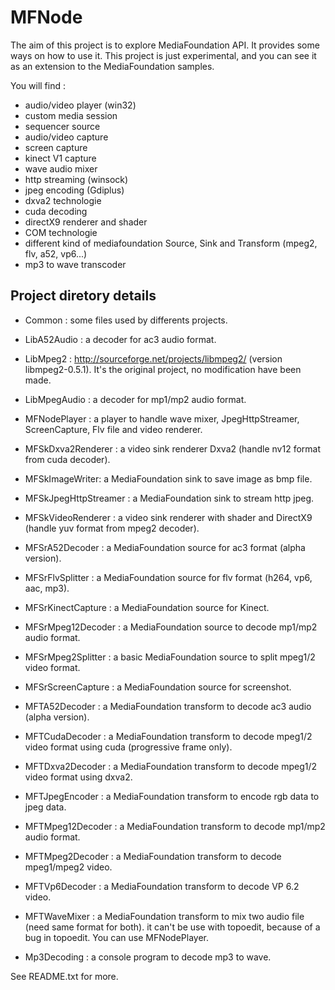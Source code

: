# MFNode

The aim of this project is to explore MediaFoundation API. It provides some ways on how to use it.
This project is just experimental, and you can see it as an extension to the MediaFoundation samples.

You will find :

* audio/video player (win32)
* custom media session
* sequencer source
* audio/video capture
* screen capture
* kinect V1 capture
* wave audio mixer
* http streaming (winsock)
* jpeg encoding (Gdiplus)
* dxva2 technologie
* cuda decoding
* directX9 renderer and shader
* COM technologie
* different kind of mediafoundation Source, Sink and Transform (mpeg2, flv, a52, vp6...)
* mp3 to wave transcoder


## Project diretory details

* Common : some files used by differents projects.

* LibA52Audio : a decoder for ac3 audio format.

* LibMpeg2 : http://sourceforge.net/projects/libmpeg2/ (version libmpeg2-0.5.1). It's the original
project, no modification have been made.

* LibMpegAudio : a decoder for mp1/mp2 audio format.

* MFNodePlayer : a player to handle wave mixer, JpegHttpStreamer, ScreenCapture, Flv file and video renderer.

* MFSkDxva2Renderer : a video sink renderer Dxva2 (handle nv12 format from cuda decoder).

* MFSkImageWriter: a MediaFoundation sink to save image as bmp file.

* MFSkJpegHttpStreamer : a MediaFoundation sink to stream http jpeg.

* MFSkVideoRenderer : a video sink renderer with shader and DirectX9 (handle yuv format from mpeg2 decoder).

* MFSrA52Decoder : a MediaFoundation source for ac3 format (alpha version).

* MFSrFlvSplitter : a MediaFoundation source for flv format (h264, vp6, aac, mp3).

* MFSrKinectCapture : a MediaFoundation source for Kinect.

* MFSrMpeg12Decoder : a MediaFoundation source to decode mp1/mp2 audio format.

* MFSrMpeg2Splitter : a basic MediaFoundation source to split mpeg1/2 video format.

* MFSrScreenCapture : a MediaFoundation source for screenshot.

* MFTA52Decoder : a MediaFoundation transform to decode ac3 audio (alpha version).

* MFTCudaDecoder : a MediaFoundation transform to decode mpeg1/2 video format using cuda (progressive frame only).

* MFTDxva2Decoder :  a MediaFoundation transform to decode mpeg1/2 video format using dxva2.

* MFTJpegEncoder : a MediaFoundation transform to encode rgb data to jpeg data.

* MFTMpeg12Decoder : a MediaFoundation transform to decode mp1/mp2 audio format.

* MFTMpeg2Decoder : a MediaFoundation transform to decode mpeg1/mpeg2 video.

* MFTVp6Decoder : a MediaFoundation transform to decode VP 6.2 video.

* MFTWaveMixer : a MediaFoundation transform to mix two audio file (need same format for both).
it can't be use with topoedit, because of a bug in topoedit. You can use MFNodePlayer.

* Mp3Decoding : a console program to decode mp3 to wave.


See README.txt for more.
